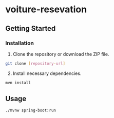 # voiture-resevation

## Getting Started

### Installation

1. Clone the repository or download the ZIP file.

```bash
git clone [repository-url]
```

2. Install necessary dependencies.

```bash
mvn install
```

## Usage

```bash
./mvnw spring-boot:run
```